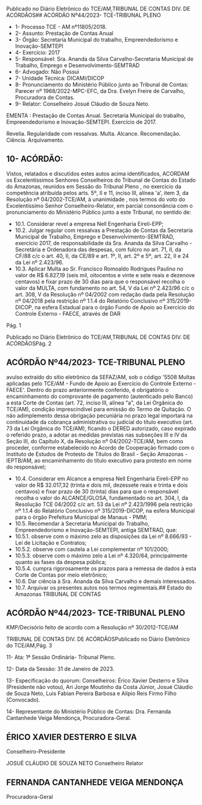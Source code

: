 Publicado  no  Diário  Eletrônico do TCE/AM,TRIBUNAL DE CONTAS DIV. DE ACÓRDÃOS## ACÓRDÃO Nº44/2023- TCE-TRIBUNAL PLENO

- 1- Processo TCE - AM nº11805/2018.
- 2- Assunto: Prestação de Contas Anual
- 3- Órgão: Secretaria Municipal do trabalho, Empreendedorismo e Inovação-SEMTEPI
- 4- Exercício: 2017
- 5- Responsável: Sra.  Ananda  da  Silva  Carvalho-Secretaria  Municipal  de  Trabalho, Emprego e Desenvolvimento-SEMTRAD
- 6- Advogado: Não Possui
- 7- Unidade Técnica: DICAMI/DICOP
- 8- Pronunciamento  do  Ministério  Público  junto  ao  Tribunal  de  Contas: Parecer  nº 1968/2022-MPC-EFC, da Dra. Evelyn Freire de Carvalho, Procuradora de Contas.
- 9- Relator: Conselheiro Josué Cláudio de Souza Neto.

EMENTA :  Prestação  de  Contas  Anual.  Secretaria Municipal do trabalho, Empreendedorismo e Inovação-SEMTEPI. Exercício de 2017.

Revelia. Regularidade com ressalvas. Multa. Alcance. Recomendação. Ciência. Arquivamento.

## 10-  ACÓRDÃO:

Vistos, relatados e discutidos estes autos acima identificados, ACORDAM os Excelentíssimos Senhores Conselheiros do Tribunal de Contas do Estado do Amazonas, reunidos em Sessão do Tribunal Pleno , no exercício da competência atribuída pelos arts. 5º, II e 11, inciso III, alínea 'a', item 3, da Resolução  nº  04/2002-TCE/AM, à unanimidade ,  nos  termos  do  voto  do  Excelentíssimo  Senhor  Conselheiro-Relator, em parcial consonância com o pronunciamento do Ministério Público junto a este Tribunal, no sentido de:

- 10.1. Considerar revel a empresa Nell Engenharia Eireli-EPP;
- 10.2. Julgar  regular  com  ressalvas a  Prestação  de  Contas  da  Secretaria Municipal de Trabalho, Emprego e Desenvolvimento-SEMTRAD, exercício 2017, de responsabilidade da Sra. Ananda da Silva Carvalho - Secretária e Ordenadora das despesas, com fulcro no art. 71, II, da CF/88 c/c o art. 40, II, da CE/89 e art. 1º, II, art. 2º e 5º, art. 22, II e 24 da Lei nº 2.423/96.
- 10.3. Aplicar Multa ao Sr. Francisco  Romoaldo  Rodrigues  Paulino no valor  de R$  6.827,19 (seis  mil,  oitocentos  e  vinte  e  sete  reais  e dezenove centavos) e fixar prazo de 30 dias para que o responsável recolha  o  valor  da  MULTA,  com  fundamento  no  art.  54,  V  da  Lei  nº 2.423/96 c/c o art. 308, V da Resolução nº 04/2002 com redação dada pela Resolução  nº 04/2018  pela restrição nº 1.1.4 do Relatório Conclusivo nº 315/2019-DICOP, na esfera Estadual para o órgão Fundo de Apoio ao Exercício do Controle Externo - FAECE, através de DAR

Pág. 1

Publicado  no  Diário  Eletrônico do TCE/AM,TRIBUNAL DE CONTAS DIV. DE ACÓRDÃOSPág. 2

## ACÓRDÃO Nº44/2023- TCE-TRIBUNAL PLENO

avulso extraído do sítio eletrônico da SEFAZ/AM, sob o código '5508 Multas  aplicadas  pelo  TCE/AM  -  Fundo  de  Apoio  ao  Exercício  do Controle Externo - FAECE'. Dentro do prazo anteriormente conferido, é obrigatório o encaminhamento do comprovante de pagamento (autenticado  pelo  Banco)  a  esta  Corte  de  Contas  (art.  72,  inciso  III, alínea "a", da Lei Orgânica do TCE/AM), condição imprescindível para emissão do Termo de Quitação. O não adimplemento dessa obrigação pecuniária  no  prazo  legal  importará  na  continuidade  da  cobrança administrativa ou judicial do título executivo (art. 73 da Lei Orgânica do TCE/AM), ficando o DERED autorizado, caso expirado o referido prazo, a adotar as medidas previstas nas subseções III e IV da Seção III, do Capítulo  X,  da  Resolução  nº  04/2002-TCE/AM,  bem  como  proceder, conforme  estabelecido  no  Acordo  de  Cooperação  firmado  com  o Instituto de Estudos de Protesto de Títulos do Brasil - Seção Amazonas -  IEPTB/AM, ao encaminhamento do título executivo para protesto em nome do responsável;

- 10.4. Considerar  em  Alcance a  empresa  Nell  Engenharia  Eireli-EPP  no valor de R$ 32.017,32 (trinta e dois mil, dezessete reais e trinta e dois centavos)  e  fixar prazo  de  30  (trinta)  dias para  que  o  responsável recolha o valor do ALCANCE/GLOSA, fundamentado no art. 304, I, da Resolução TCE 04/2002 c/c art. 53 da Lei nº 2.423/1996 pela restrição nº 1.1.4 do Relatório Conclusivo nº 315/2019-DICOP,  na  esfera Municipal para o órgão Prefeitura Municipal de Manaus - PMM;
- 10.5. Recomendar à Secretaria Municipal do Trabalho, Empreendedorismo e Inovação-SEMTEPI, antiga SEMTRAD, que:
- 10.5.1. observe  com  o  máximo  zelo  as  disposições  da  Lei  nº 8.666/93 - Lei de Licitação e Contratos;
- 10.5.2. observe com cautela a Lei complementar nº 101/2000;
- 10.5.3. observe com o máximo zelo a Lei nº 4.320/64, principalmente quanto as fases da despesa pública;
- 10.5.4. cumpra  rigorosamente  os  prazos  para  a  remessa  de dados à esta Corte de Contas por meio eletrônico;
- 10.6. Dar ciência à Sra. Ananda da Silva Carvalho e demais interessados.
- 10.7. Arquivar os presentes autos nos termos regimentais.## Estado do Amazonas TRIBUNAL DE CONTAS

## ACÓRDÃO Nº44/2023- TCE-TRIBUNAL PLENO

KMP/Decisório feito de acordo com a Resolução nº 30/2012-TCE/AM

TRIBUNAL DE CONTAS DIV. DE ACÓRDÃOSPublicado  no  Diário  Eletrônico do TCE/AM,Pág. 3

11-  Ata: 1ª Sessão Ordinária- Tribunal Pleno.

12-  Data da Sessão: 31 de Janeiro de 2023.

13-  Especificação do quorum: Conselheiros: Érico Xavier Desterro e Silva (Presidente não votou), Ari Jorge Moutinho da Costa Júnior, Josué Cláudio de Souza Neto, Luis Fabian Pereira Barbosa e Alípio Reis Firmo Filho (Convocado).

14-  Representante do Ministério Público de Contas: Dra. Fernanda Cantanhede Veiga Mendonça, Procuradora-Geral.

## ÉRICO XAVIER DESTERRO E SILVA

Conselheiro-Presidente

JOSUÉ CLÁUDIO DE SOUZA NETO Conselheiro Relator

## FERNANDA CANTANHEDE VEIGA MENDONÇA

Procuradora-Geral